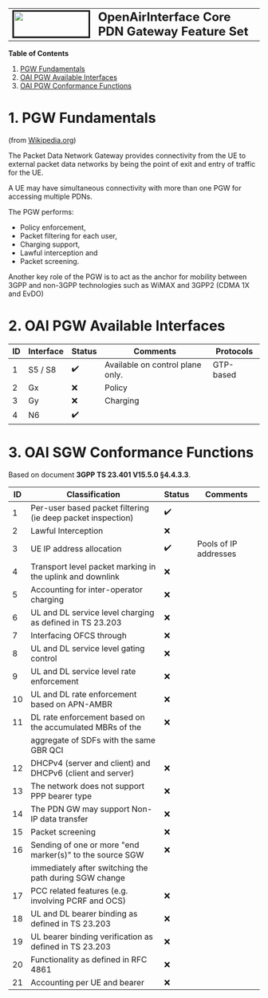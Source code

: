 <table style="border-collapse: collapse; border: none;">
  <tr style="border-collapse: collapse; border: none;">
    <td style="border-collapse: collapse; border: none;">
      <a href="http://www.openairinterface.org/">
         <img src="./images/oai_final_logo.png" alt="" border=3 height=50 width=150>
         </img>
      </a>
    </td>
    <td style="border-collapse: collapse; border: none; vertical-align: center;">
      <b><font size = "5">OpenAirInterface Core PDN Gateway Feature Set</font></b>
    </td>
  </tr>
</table>

**Table of Contents**

1. [PGW Fundamentals](#1-pgw-fundamentals)
2. [OAI PGW Available Interfaces](#2-oai-pgw-available-interfaces)
3. [OAI PGW Conformance Functions](#3-oai-pgw-conformance-functions)

# 1. PGW Fundamentals #

(from [Wikipedia.org](https://en.wikipedia.org/wiki/System_Architecture_Evolution))

The Packet Data Network Gateway provides connectivity from the UE to external packet data networks by being the point of exit and entry of traffic for the UE.

A UE may have simultaneous connectivity with more than one PGW for accessing multiple PDNs.

The PGW performs:

-  Policy enforcement,
-  Packet filtering for each user,
-  Charging support,
-  Lawful interception and
-  Packet screening.

Another key role of the PGW is to act as the anchor for mobility between 3GPP and non-3GPP technologies such as WiMAX and 3GPP2 (CDMA 1X and EvDO)

# 2. OAI PGW Available Interfaces #

| **ID** | **Interface** | **Status**         | **Comments**                                   | **Protocols** |
| ------ | ------------- | ------------------ | ---------------------------------------------- | ------------- |
| 1      | S5 / S8       | :heavy_check_mark: | Available on control plane only.               | GTP-based     |
| 2      | Gx            | :x:                | Policy                                         |               |
| 3      | Gy            | :x:                | Charging                                       |               |
| 4      | N6           | :heavy_check_mark: |                                                |               |

# 3. OAI SGW Conformance Functions #

Based on document **3GPP TS 23.401 V15.5.0 §4.4.3.3**.

| **ID** | **Classification**                                           | **Status**         | **Comments**                                   |
| ------ | ------------------------------------------------------------ | ------------------ | ---------------------------------------------- |
| 1      | Per-user based packet filtering (ie deep packet inspection)  | :heavy_check_mark: |                                                |
| 2      | Lawful Interception                                          | :x:                |                                                |
| 3      | UE IP address allocation                                     | :heavy_check_mark: | Pools of IP addresses                          |
| 4      | Transport level packet marking in the uplink and downlink    | :x:                |                                                |
| 5      | Accounting for inter-operator charging                       | :x:                |                                                |
| 6      | UL and DL service level charging as defined in TS 23.203     | :x:                |                                                |
| 7      | Interfacing OFCS through                                     | :x:                |                                                |
| 8      | UL and DL service level gating control                       | :x:                |                                                |
| 9      | UL and DL service level rate enforcement                     | :x:                |                                                |
| 10     | UL and DL rate enforcement based on APN-AMBR                 | :x:                |                                                |
| 11     | DL rate enforcement based on the accumulated MBRs of the     | :x:                |                                                |
|        | aggregate of SDFs with the same GBR QCI                      |                    |                                                |
| 12     | DHCPv4 (server and client) and DHCPv6 (client and server)    | :x:                |                                                |
| 13     | The network does not support PPP bearer type                 | :x:                |                                                |
| 14     | The PDN GW may support Non-IP data transfer                  | :x:                |                                                |
| 15     | Packet screening                                             | :x:                |                                                |
| 16     | Sending of one or more "end marker(s)" to the source SGW     | :x:                |                                                |
|        |   immediately after switching the path during SGW change     |                    |                                                |
| 17     | PCC related features (e.g. involving PCRF and OCS)           | :x:                |                                                |
| 18     | UL and DL bearer binding as defined in TS 23.203             | :x:                |                                                |
| 19     | UL bearer binding verification as defined in TS 23.203       | :x:                |                                                |
| 20     | Functionality as defined in RFC 4861                         | :x:                |                                                |
| 21     | Accounting per UE and bearer                                 | :x:                |                                                |

